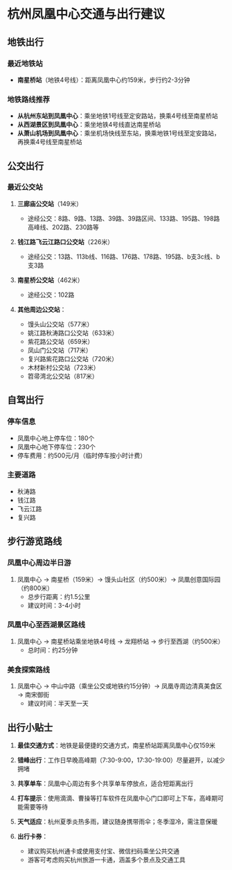 # 杭州凤凰中心交通与出行建议

## 地铁出行

### 最近地铁站
- **南星桥站**（地铁4号线）：距离凤凰中心约159米，步行约2-3分钟

### 地铁路线推荐
- **从杭州东站到凤凰中心**：乘坐地铁1号线至定安路站，换乘4号线至南星桥站
- **从西湖景区到凤凰中心**：乘坐地铁4号线直达南星桥站
- **从萧山机场到凤凰中心**：乘坐机场快线至东站，换乘地铁1号线至定安路站，再换乘4号线至南星桥站

## 公交出行

### 最近公交站
1. **三廊庙公交站**（149米）
   - 途经公交：8路、9路、13路、39路、39路区间、133路、195路、198路高峰线、202路、230路等

2. **钱江路飞云江路口公交站**（226米）
   - 途经公交：13路、113b线、116路、176路、178路、195路、b支3c线、b支3路

3. **南星桥公交站**（462米）
   - 途经公交：102路

4. **其他周边公交站**：
   - 馒头山公交站（577米）
   - 姚江路秋涛路口公交站（633米）
   - 紫花路公交站（659米）
   - 凤山门公交站（717米）
   - 复兴路紫花路口公交站（720米）
   - 木材新村公交站（723米）
   - 笤帚湾北公交站（817米）

## 自驾出行

### 停车信息
- 凤凰中心地上停车位：180个
- 凤凰中心地下停车位：230个
- 停车费用：约500元/月（临时停车按小时计费）

### 主要道路
- 秋涛路
- 钱江路
- 飞云江路
- 复兴路

## 步行游览路线

### 凤凰中心周边半日游
1. 凤凰中心 → 南星桥（159米）→ 馒头山社区（约500米）→ 凤凰创意国际园（约800米）
   - 总步行距离：约1.5公里
   - 建议时间：3-4小时

### 凤凰中心至西湖景区路线
1. 凤凰中心 → 南星桥站乘坐地铁4号线 → 龙翔桥站 → 步行至西湖（约500米）
   - 总时间：约25分钟

### 美食探索路线
1. 凤凰中心 → 中山中路（乘坐公交或地铁约15分钟）→ 凤凰寺周边清真美食区 → 南宋御街
   - 建议时间：半天至一天

## 出行小贴士

1. **最佳交通方式**：地铁是最便捷的交通方式，南星桥站距离凤凰中心仅159米

2. **错峰出行**：工作日早晚高峰期（7:30-9:00，17:30-19:00）尽量避开，以减少拥堵

3. **共享单车**：凤凰中心周边有多个共享单车停放点，适合短距离出行

4. **打车提示**：使用滴滴、曹操等打车软件在凤凰中心门口即可上下车，高峰期可能需要等待

5. **天气适应**：杭州夏季炎热多雨，建议随身携带雨伞；冬季湿冷，需注意保暖

6. **出行卡券**：
   - 建议购买杭州通卡或使用支付宝、微信扫码乘坐公共交通
   - 游客可考虑购买杭州旅游一卡通，涵盖多个景点及交通工具
